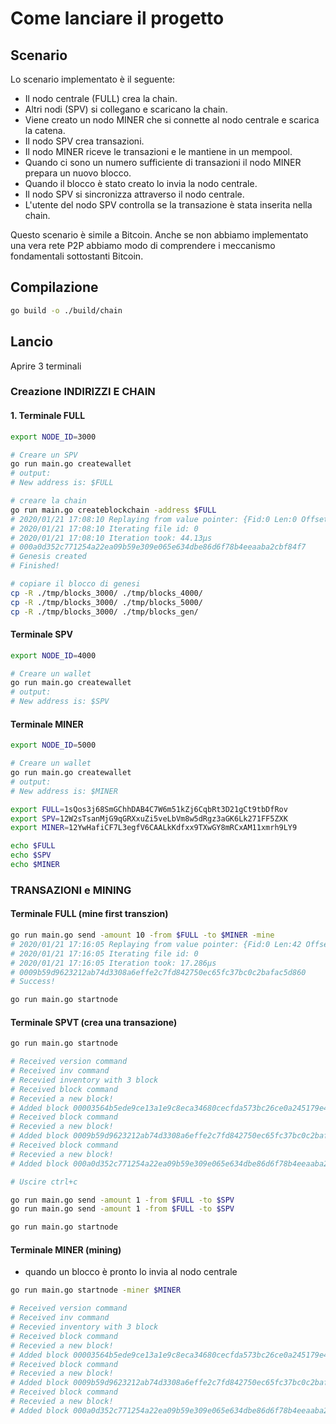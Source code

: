 # Come lanciare il progetto

## Scenario

Lo scenario implementato è il seguente:

- Il nodo centrale (FULL) crea la chain.
- Altri nodi (SPV) si collegano e scaricano la chain.
- Viene creato un nodo MINER che si connette al nodo centrale e scarica la catena.
- Il nodo SPV crea transazioni.
- Il nodo MINER riceve le transazioni e le mantiene in un mempool.
- Quando ci sono un numero sufficiente di transazioni il nodo MINER prepara un nuovo blocco.
- Quando il blocco è stato creato lo invia la nodo centrale.
- Il nodo SPV si sincronizza attraverso il nodo centrale.
- L'utente del nodo SPV controlla se la transazione è stata inserita nella chain.

Questo scenario è simile a Bitcoin. Anche se non abbiamo implementato una vera rete P2P abbiamo modo di comprendere i 
meccanismo fondamentali sottostanti Bitcoin.

## Compilazione

```bash
go build -o ./build/chain
```

## Lancio

Aprire 3 terminali

### Creazione INDIRIZZI E CHAIN

#### 1. Terminale FULL

```bash
export NODE_ID=3000

# Creare un SPV
go run main.go createwallet
# output:
# New address is: $FULL

# creare la chain
go run main.go createblockchain -address $FULL
# 2020/01/21 17:08:10 Replaying from value pointer: {Fid:0 Len:0 Offset:0}
# 2020/01/21 17:08:10 Iterating file id: 0
# 2020/01/21 17:08:10 Iteration took: 44.13µs
# 000a0d352c771254a22ea09b59e309e065e634dbe86d6f78b4eeaaba2cbf84f7
# Genesis created
# Finished!

# copiare il blocco di genesi
cp -R ./tmp/blocks_3000/ ./tmp/blocks_4000/
cp -R ./tmp/blocks_3000/ ./tmp/blocks_5000/
cp -R ./tmp/blocks_3000/ ./tmp/blocks_gen/
```

#### Terminale SPV

```bash
export NODE_ID=4000

# Creare un wallet
go run main.go createwallet
# output:
# New address is: $SPV
```

#### Terminale MINER

```bash
export NODE_ID=5000

# Creare un wallet
go run main.go createwallet
# output:
# New address is: $MINER
```

```bash
export FULL=1sQos3j68SmGChhDAB4C7W6m51kZj6CqbRt3D21gCt9tbDfRov
export SPV=12W2sTsanMjG9qGRXxuZi5veLbVm8w5dRgz3aGK6Lk271FF5ZXK
export MINER=12YwHafiCF7L3egfV6CAALkKdfxx9TXwGY8mRCxAM11xmrh9LY9

echo $FULL
echo $SPV
echo $MINER
```

### TRANSAZIONI e MINING

#### Terminale FULL (mine first transzion)

```bash
go run main.go send -amount 10 -from $FULL -to $MINER -mine
# 2020/01/21 17:16:05 Replaying from value pointer: {Fid:0 Len:42 Offset:1071}
# 2020/01/21 17:16:05 Iterating file id: 0
# 2020/01/21 17:16:05 Iteration took: 17.286µs
# 0009b59d9623212ab74d3308a6effe2c7fd842750ec65fc37bc0c2bafac5d860
# Success!

go run main.go startnode
```

#### Terminale SPVT (crea una transazione)

```bash
go run main.go startnode

# Received version command
# Received inv command
# Recevied inventory with 3 block
# Received block command
# Recevied a new block!
# Added block 00003564b5ede9ce13a1e9c8eca34680cecfda573bc26ce0a245179e4472c2bc
# Received block command
# Recevied a new block!
# Added block 0009b59d9623212ab74d3308a6effe2c7fd842750ec65fc37bc0c2bafac5d860
# Received block command
# Recevied a new block!
# Added block 000a0d352c771254a22ea09b59e309e065e634dbe86d6f78b4eeaaba2cbf84f7

# Uscire ctrl+c

go run main.go send -amount 1 -from $FULL -to $SPV
go run main.go send -amount 1 -from $FULL -to $SPV

go run main.go startnode
```

#### Terminale MINER (mining)

- quando un blocco è pronto lo invia al nodo centrale

```bash
go run main.go startnode -miner $MINER

# Received version command
# Received inv command
# Recevied inventory with 3 block
# Received block command
# Recevied a new block!
# Added block 00003564b5ede9ce13a1e9c8eca34680cecfda573bc26ce0a245179e4472c2bc
# Received block command
# Recevied a new block!
# Added block 0009b59d9623212ab74d3308a6effe2c7fd842750ec65fc37bc0c2bafac5d860
# Received block command
# Recevied a new block!
# Added block 000a0d352c771254a22ea09b59e309e065e634dbe86d6f78b4eeaaba2cbf84f7
```
